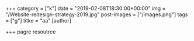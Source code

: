 +++
category = ["k"]
date = "2019-02-08T18:30:00+00:00"
img = "/Website-redesign-strategy-2019.jpg"
post-images = ["/images.png"]
tags = ["g"]
titke = "aa"
[author]

+++
pagre resoutrce
